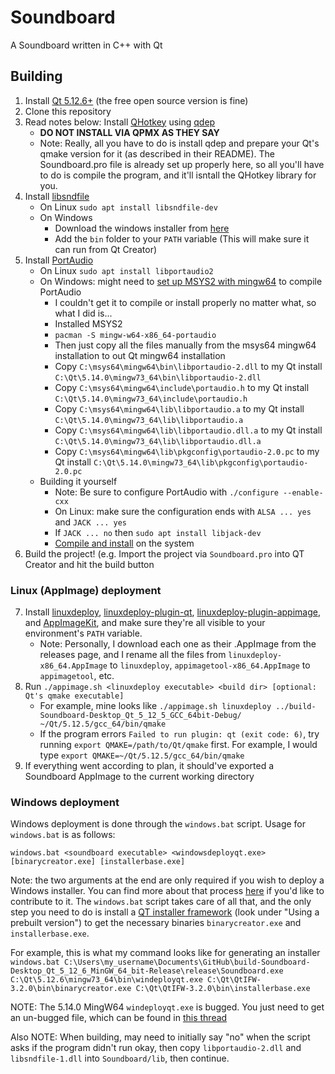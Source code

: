 # Soundboard
A Soundboard written in C++ with Qt

## Building
1. Install [Qt 5.12.6+](https://www.qt.io/download) (the free open source version is fine)
2. Clone this repository
3. Read notes below: Install [QHotkey](https://github.com/Skycoder42/QHotkey) using [qdep](https://github.com/Skycoder42/qdep)
    - **DO NOT INSTALL VIA QPMX AS THEY SAY**
    - Note: Really, all you have to do is install qdep and prepare your Qt's qmake version for it (as described in their README). The Soundboard.pro file is already set up properly here, so all you'll have to do is compile the program, and it'll isntall the QHotkey library for you.
4. Install [libsndfile](https://github.com/erikd/libsndfile)
    - On Linux `sudo apt install libsndfile-dev`
    - On Windows
        - Download the windows installer from [here](http://www.mega-nerd.com/libsndfile/)
        - Add the `bin` folder to your `PATH` variable (This will make sure it can run from Qt Creator)
5. Install [PortAudio](http://www.portaudio.com/usinggit.html)
    - On Linux `sudo apt install libportaudio2`
    - On Windows: might need to [set up MSYS2 with mingw64](https://github.com/orlp/dev-on-windows/wiki/Installing-GCC--&-MSYS2) to compile PortAudio
        - I couldn't get it to compile or install properly no matter what, so what I did is...
        - Installed MSYS2
        - `pacman -S mingw-w64-x86_64-portaudio`
        - Then just copy all the files manually from the msys64 mingw64 installation to out Qt mingw64 installation
        - Copy `C:\msys64\mingw64\bin\libportaudio-2.dll` to my Qt install `C:\Qt\5.14.0\mingw73_64\bin\libportaudio-2.dll`
        - Copy `C:\msys64\mingw64\include\portaudio.h` to my Qt install `C:\Qt\5.14.0\mingw73_64\include\portaudio.h`
        - Copy `C:\msys64\mingw64\lib\libportaudio.a` to my Qt install `C:\Qt\5.14.0\mingw73_64\lib\libportaudio.a`
        - Copy `C:\msys64\mingw64\lib\libportaudio.dll.a` to my Qt install `C:\Qt\5.14.0\mingw73_64\lib\libportaudio.dll.a`
        - Copy `C:\msys64\mingw64\lib\pkgconfig\portaudio-2.0.pc` to my Qt install `C:\Qt\5.14.0\mingw73_64\lib\pkgconfig\portaudio-2.0.pc`
    - Building it yourself
        - Note: Be sure to configure PortAudio with `./configure --enable-cxx`
        - On Linux: make sure the configuration ends with `ALSA ... yes` and `JACK ... yes`
        - If `JACK ... no` then `sudo apt install libjack-dev`
        - [Compile and install](http://portaudio.com/docs/v19-doxydocs/tutorial_start.html) on the system
6. Build the project! (e.g. Import the project via `Soundboard.pro` into QT Creator and hit the build button

### Linux (AppImage) deployment

7. Install [linuxdeploy](https://github.com/linuxdeploy/linuxdeploy), [linuxdeploy-plugin-qt](https://github.com/linuxdeploy/linuxdeploy-plugin-qt), [linuxdeploy-plugin-appimage](https://github.com/linuxdeploy/linuxdeploy-plugin-appimage), and [AppImageKit](https://github.com/AppImage/AppImageKit), and make sure they're all visible to your environment's `PATH` variable.
    - Note: Personally, I download each one as their .AppImage from the releases page, and I rename all the files from `linuxdeploy-x86_64.AppImage` to `linuxdeploy`, `appimagetool-x86_64.AppImage` to `appimagetool`, etc.
8. Run `./appimage.sh <linuxdeploy executable> <build dir> [optional: Qt's qmake executable]`
    - For example, mine looks like `./appimage.sh linuxdeploy ../build-Soundboard-Desktop_Qt_5_12_5_GCC_64bit-Debug/ ~/Qt/5.12.5/gcc_64/bin/qmake`
    - If the program errors `Failed to run plugin: qt (exit code: 6)`, try running `export QMAKE=/path/to/Qt/qmake` first. For example, I would type `export QMAKE=~/Qt/5.12.5/gcc_64/bin/qmake`
8. If everything went according to plan, it should've exported a Soundboard AppImage to the current working directory

### Windows deployment

Windows deployment is done through the `windows.bat` script. Usage for `windows.bat` is as follows:

`windows.bat <soundboard executable> <windowsdeployqt.exe> [binarycreator.exe] [installerbase.exe]`

Note: the two arguments at the end are only required if you wish to deploy a Windows installer. You can find more about that process [here](https://doc.qt.io/qtinstallerframework/ifw-creating-installers.html) if you'd like to contribute to it. The `windows.bat` script takes care of all that, and the only step you need to do is install a [QT installer framework](https://wiki.qt.io/Qt-Installer-Framework) (look under "Using a prebuilt version") to get the necessary binaries `binarycreator.exe` and `installerbase.exe`.

For example, this is what my command looks like for generating an installer `windows.bat C:\Users\my_username\Documents\GitHub\build-Soundboard-Desktop_Qt_5_12_6_MinGW_64_bit-Release\release\Soundboard.exe C:\Qt\5.12.6\mingw73_64\bin\windeployqt.exe C:\Qt\QtIFW-3.2.0\bin\binarycreator.exe C:\Qt\QtIFW-3.2.0\bin\installerbase.exe`

NOTE: The 5.14.0 MingW64 `windeployqt.exe` is bugged. You just need to get an un-bugged file, which can be found in [this thread](https://forum.qt.io/topic/109779/windeployqt-exe-comes-with-qt-5-14-not-copy-the-dlls-to-the-app-directory)

Also NOTE: When building, may need to initially say "no" when the script asks if the program didn't run okay, then copy `libportaudio-2.dll` and `libsndfile-1.dll` into `Soundboard/lib`, then continue.


